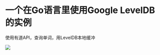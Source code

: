 # 一个在Go语言里使用Google LevelDB的实例

使用有道API，查询单词，用LevelDB本地缓冲

![](http://mean101.com/go/go-youdao.png)


